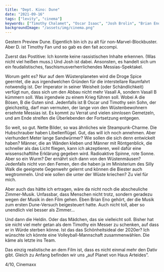 ```yaml
---
title: "Dept. Kino: Dune"
date: "2021-09-16"
tags: ["levity", "cinema"]
keywords: ["Timothy Chalamet", "Oscar Isaac", "Josh Brolin", "Brian Eno", "Zendaya"]
backgroundImage: "/assets/img/cinema.png"
---
```


Gestern Preview Dune. Eigentlich bin ich zu alt für non-Marvel-Blockbuster. Aber D. ist Timothy Fan und so gab es den fait accompi.

Zuerst das Postitive: Ich konnte keine rassistischen Inhalte erkennen. (Was nicht viel heißen muss.) Und Josh ist dabei. Ansonsten, es handelt sich um ein feudalistisches, faschismusverherrlichendes Messias-Spektakel.

Worum geht es? Nur auf dem Wüstenplaneten wird die Droge Spice geerntet, die aus irgendwelchen Gründen für die interstellare Raumfahrt notwendig ist. Der Imperator in seiner Weisheit (oder Schändlichkeit) verfügt nun, dass sich um den Abbau nicht mehr Vasall A, sondern Vasall B kümmern soll. Was irgendwie zu einem Krieg führen soll. Wobei A die Bösen, B die Guten sind. Jedenfalls ist B Oscar und Timothy sein Sohn, der gleichzeitig, darf man vermuten, der lange von den Wüstenbewohnern ersehnte Messias ist. Es kommt zu Verrat und vielen sinnlosen Gemetzeln, und am Ende streifen die Überlebenden der Fortsetzung entgegen.

So weit, so gut. Nette Bilder, so was ähnliches wie Steampunk-Charme. Die Hubschrauber haben Libellenflügel. Gut, das will ich noch annehmen. Aber vierhundert Meter lange Sandwürmer? Wie sollen die sich denn entwickelt haben? Männer, die an Wänden kleben und Männer mit Röntgenblick, die schneller als das Licht fliegen, kann ich akzeptieren, weil dafür eine wissenschaftlihe Erklärung gegeben wird. Radioaktive Spinne, rote Sonne. Aber so ein Wurm? Der ernährt sich dann von den Wüstenmäusen? Jedenfalls nicht von den Femen, den die haben ja im Ministerium des Silly Walk die geeignete Gegenwehr gelernt und können die Biester auch wegtrommeln. Und wie sollen die unter der Wüste kriechen? Zu viel für mich. 

Aber auch das hätte ich ertragen, wäre da nicht noch die abscheuliche Zimmer-Musik. Unfassbar, dass Menschen nicht trotz, sondern geradezu wegen der Musik in den Film gehen. Eben Brian Eno gehört, der die Musik zum ersten Dune-Versuch beigesteuert hatte. Auch nicht toll, aber so unendlich viel besser als Zimmer...

Und dann die Heldin. Oder das Mädchen, das sie vielleicht soll. Bisher hat sie nicht viel mehr getan als dem Timothy ein Messer zu schenken, auf dass er in Würde sterben könne. Ist das das Schönheitsideal der 2020er? Ich wünschte ich könnte eine Volleyball-Mannschaft zusammenwählen. Die käme als letzte ins Team.

Das einzig realistische an dem Film ist, dass es nicht einmal mehr den Dativ gibt. Gleich zu Anfang befinden wir uns „auf Planet von Haus Arteides”.

4/10, Cinemaxx